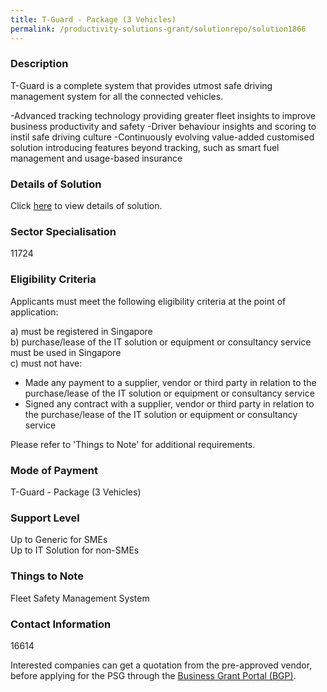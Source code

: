 ```yaml
---
title: T-Guard - Package (3 Vehicles)
permalink: /productivity-solutions-grant/solutionrepo/solution1866
---
```


### Description

T-Guard is a complete system that provides utmost safe driving management system for all the connected vehicles.

-Advanced tracking technology providing greater fleet insights to improve business productivity and safety
-Driver behaviour insights and scoring to instil safe driving culture
-Continuously evolving value-added customised solution introducing features beyond tracking, such as smart fuel management and usage-based insurance

### Details of Solution

Click <a href='TNT Surveillance Pte Ltd' target='_blank' rel='noopener'>here</a> to view details of solution.

### Sector Specialisation

 11724 

### Eligibility Criteria

Applicants must meet the following eligibility criteria at the point of application:

a) must be registered in Singapore <br>
b) purchase/lease of the IT solution or equipment or consultancy service must be used in Singapore <br>
c) must not have:
- Made any payment to a supplier, vendor or third party in relation to the purchase/lease of the IT solution or equipment or consultancy service
- Signed any contract with a supplier, vendor or third party in relation to the purchase/lease of the IT solution or equipment or consultancy service

Please refer to 'Things to Note' for additional requirements.

### Mode of Payment
T-Guard - Package (3 Vehicles)

### Support Level
Up to Generic for SMEs <br>
Up to IT Solution for non-SMEs

### Things to Note
Fleet Safety Management System

### Contact Information
16614

Interested companies can get a quotation from the pre-approved vendor, before applying for the PSG through the <a target='_blank' rel='noopener' href='https://www.businessgrants.gov.sg/'>Business Grant Portal (BGP)</a>.

